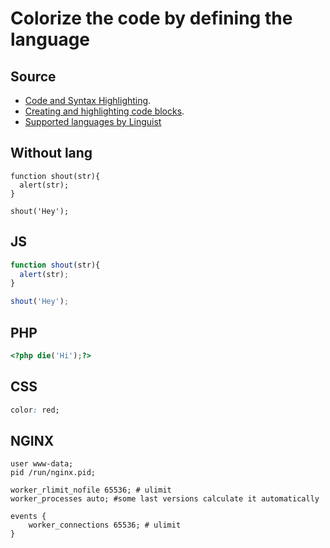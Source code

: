 # Colorize the code by defining the language

## Source
* [Code and Syntax Highlighting](https://github.com/adam-p/markdown-here/wiki/Markdown-Cheatsheet#code-and-syntax-highlighting).
* [Creating and highlighting code blocks](https://help.github.com/articles/creating-and-highlighting-code-blocks/).
* [Supported languages by Linguist](https://github.com/github/linguist/blob/master/lib/linguist/languages.yml)

## Without lang

```
function shout(str){
  alert(str);
}

shout('Hey');
```

## JS

```javascript
function shout(str){
  alert(str);
}

shout('Hey');
```

## PHP

```php
<?php die('Hi');?>
```

## CSS
```css
color: red;
```

## NGINX
```nginx
user www-data;
pid /run/nginx.pid;

worker_rlimit_nofile 65536; # ulimit
worker_processes auto; #some last versions calculate it automatically

events {
    worker_connections 65536; # ulimit
}
```
